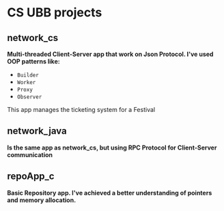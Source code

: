 #  CS UBB projects

## network_cs

**Multi-threaded Client-Server app that work on Json Protocol. I've used OOP patterns like:**
+ `Builder` 
+ `Worker` 
+ `Proxy` 
+ `Observer`

This app manages the ticketing system for a Festival

## network_java

**Is the same app as network_cs, but using RPC Protocol for Client-Server communication**

## repoApp_c

**Basic Repository app. I've achieved a better understanding of pointers and memory allocation.**
